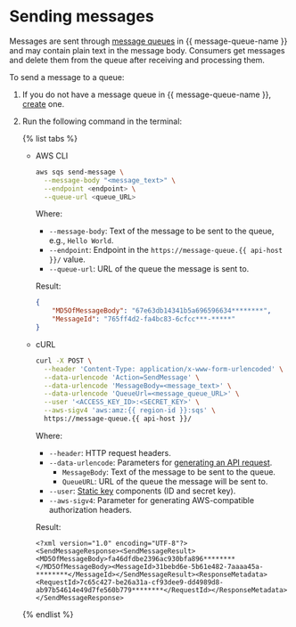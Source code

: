 # Sending messages

Messages are sent through [message queues](../concepts/queue.md) in {{ message-queue-name }} and may contain plain text in the message body. Consumers get messages and delete them from the queue after receiving and processing them.

To send a message to a queue:

1. If you do not have a message queue in {{ message-queue-name }}, [create](message-queue-new-queue.md) one.
1. Run the following command in the terminal:

   {% list tabs %}

   - AWS CLI

      ```bash
      aws sqs send-message \
        --message-body "<message_text>" \
        --endpoint <endpoint> \
        --queue-url <queue_URL>
      ```

      Where:

      * `--message-body`: Text of the message to be sent to the queue, e.g., `Hello World`.
      * `--endpoint`: Endpoint in the `https://message-queue.{{ api-host }}/` value.
      * `--queue-url`: URL of the queue the message is sent to.

      Result:

      ```json
      {
          "MD5OfMessageBody": "67e63db14341b5a696596634********",
          "MessageId": "765ff4d2-fa4bc83-6cfcc***-*****"
      }
      ```

   - cURL

      ```bash
      curl -X POST \
        --header 'Content-Type: application/x-www-form-urlencoded' \
        --data-urlencode 'Action=SendMessage' \
        --data-urlencode 'MessageBody=<message_text>' \
        --data-urlencode 'QueueUrl=<message_queue_URL>' \
        --user '<ACCESS_KEY_ID>:<SECRET_KEY>' \
        --aws-sigv4 'aws:amz:{{ region-id }}:sqs' \
        https://message-queue.{{ api-host }}/
      ```

      Where:

      * `--header`: HTTP request headers.
      * `--data-urlencode`: Parameters for [generating an API request](../api-ref/index.md).
         * `MessageBody`: Text of the message to be sent to the queue.
         * `QueueURL`: URL of the queue the message will be sent to.
      * `--user`: [Static key](../../iam/concepts/authorization/access-key.md) components (ID and secret key).
      * `--aws-sigv4`: Parameter for generating AWS-compatible authorization headers.

      Result:

      ```text
      <?xml version="1.0" encoding="UTF-8"?>
      <SendMessageResponse><SendMessageResult><MD5OfMessageBody>fa46dfdbe2396ac930bfa896********</MD5OfMessageBody><MessageId>31bebd6e-5b61e482-7aaaa45a-********</MessageId></SendMessageResult><ResponseMetadata><RequestId>7c65c427-be26a31a-cf93dee9-dd4989d8-ab97b54614e49d7fe560b779********</RequestId></ResponseMetadata></SendMessageResponse>
      ```

   {% endlist %}
